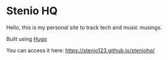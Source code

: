 # Stenio HQ

Hello, this is my personal site to track tech and music musings.

Built using [Hugo](https://gohugo.io/)

You can access it here: https://stenio123.github.io/steniohq/